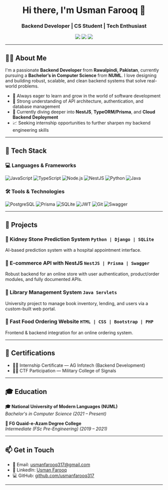 <!-- Profile Header -->
<h1 align="center">Hi there, I'm Usman Farooq 👋</h1>
<h3 align="center">Backend Developer | CS Student | Tech Enthusiast</h3>

<p align="center">
  <a href="mailto:usmanfarooq317@gmail.com"><img src="https://img.shields.io/badge/Email-D14836?style=for-the-badge&logo=gmail&logoColor=white"/></a>
  <a href="https://linkedin.com/in/usman-farooq-937238275"><img src="https://img.shields.io/badge/LinkedIn-0A66C2?style=for-the-badge&logo=linkedin&logoColor=white"/></a>
  <a href="https://github.com/usmanfarooq317"><img src="https://img.shields.io/badge/GitHub-181717?style=for-the-badge&logo=github&logoColor=white"/></a>
</p>

---

## 👨‍💻 About Me

I'm a passionate **Backend Developer** from **Rawalpindi, Pakistan**, currently pursuing a **Bachelor’s in Computer Science** from **NUML**. I love designing and building robust, scalable, and clean backend systems that solve real-world problems.

- 🧠 Always eager to learn and grow in the world of software development
- 🔁 Strong understanding of API architecture, authentication, and database management
- 🌱 Currently diving deeper into **NestJS**, **TypeORM/Prisma**, and **Cloud Backend Deployment**
- 📈 Seeking internship opportunities to further sharpen my backend engineering skills

---

## 🚀 Tech Stack

### 💻 Languages & Frameworks
![JavaScript](https://img.shields.io/badge/JavaScript-F7DF1E?style=flat-square&logo=javascript&logoColor=black)
![TypeScript](https://img.shields.io/badge/TypeScript-007ACC?style=flat-square&logo=typescript&logoColor=white)
![Node.js](https://img.shields.io/badge/Node.js-339933?style=flat-square&logo=nodedotjs&logoColor=white)
![NestJS](https://img.shields.io/badge/NestJS-E0234E?style=flat-square&logo=nestjs&logoColor=white)
![Python](https://img.shields.io/badge/Python-3776AB?style=flat-square&logo=python&logoColor=white)
![Java](https://img.shields.io/badge/Java-ED8B00?style=flat-square&logo=java&logoColor=white)

### 🛠️ Tools & Technologies
![PostgreSQL](https://img.shields.io/badge/PostgreSQL-316192?style=flat-square&logo=postgresql&logoColor=white)
![Prisma](https://img.shields.io/badge/Prisma-2D3748?style=flat-square&logo=prisma&logoColor=white)
![SQLite](https://img.shields.io/badge/SQLite-07405E?style=flat-square&logo=sqlite&logoColor=white)
![JWT](https://img.shields.io/badge/JWT-black?style=flat-square&logo=JSON%20web%20tokens)
![Git](https://img.shields.io/badge/Git-F05032?style=flat-square&logo=git&logoColor=white)
![Swagger](https://img.shields.io/badge/Swagger-85EA2D?style=flat-square&logo=swagger&logoColor=black)

---

## 🧩 Projects

### 🔹 Kidney Stone Prediction System `Python | Django | SQLite`
AI-based prediction system with a hospital appointment interface.

### 🔹 E-commerce API with NestJS `NestJS | Prisma | Swagger`
Robust backend for an online store with user authentication, product/order modules, and fully documented APIs.

### 🔹 Library Management System `Java Servlets`
University project to manage book inventory, lending, and users via a custom-built web portal.

### 🔹 Fast Food Ordering Website `HTML | CSS | Bootstrap | PHP`
Frontend & backend integration for an online ordering system.

---

## 📜 Certifications

- 🧑‍💻 Internship Certificate — AG Infotech (Backend Development)
- 🕵️‍♂️ CTF Participation — Military College of Signals

---

## 🎓 Education

**🎓 National University of Modern Languages (NUML)**  
_Bachelor's in Computer Science (2021 – Present)_

**📘 FG Quaid-e-Azam Degree College**  
_Intermediate (FSc Pre-Engineering) (2019 – 2021)_

---

## 📫 Get in Touch

- 📩 Email: [usmanfarooq317@gmail.com](mailto:usmanfarooq317@gmail.com)
- 🔗 LinkedIn: [Usman Farooq](https://linkedin.com/in/usman-farooq-937238275)
- 💻 GitHub: [github.com/usmanfarooq317](https://github.com/usmanfarooq317)

---

>
